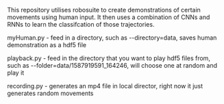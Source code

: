 This repository utilises robosuite to create demonstrations of certain movements using human input. It then uses a combination of CNNs and RNNs to learn the classifcation of those trajectories.

myHuman.py - feed in a directory, such as --directory=data, saves human demonstration as a hdf5 file

playback.py - feed in the directory that you want to play hdf5 files from, such as --folder=data/1587919591_164246, will choose one at random and play it

recording.py - generates an mp4 file in local director, right now it just generates random movements
